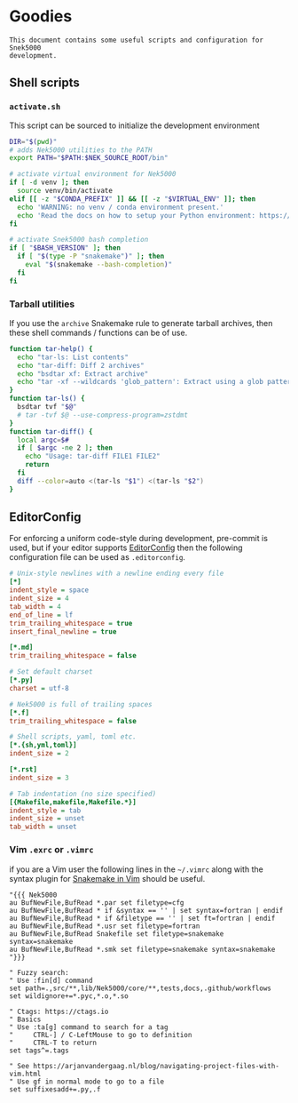 # Goodies

```{note}
This document contains some useful scripts and configuration for Snek5000
development.
```

## Shell scripts

### `activate.sh`
This script can be sourced to initialize the development environment

```sh
DIR="$(pwd)"
# adds Nek5000 utilities to the PATH
export PATH="$PATH:$NEK_SOURCE_ROOT/bin"

# activate virtual environment for Nek5000
if [ -d venv ]; then
  source venv/bin/activate
elif [[ -z "$CONDA_PREFIX" ]] && [[ -z "$VIRTUAL_ENV" ]]; then
  echo 'WARNING: no venv / conda environment present.'
  echo 'Read the docs on how to setup your Python environment: https://snek5000.readthedocs.io/en/latest/intro.html'
fi

# activate Snek5000 bash completion
if [ "$BASH_VERSION" ]; then
  if [ "$(type -P "snakemake")" ]; then
    eval "$(snakemake --bash-completion)"
  fi
fi
```

### Tarball utilities

If you use the ``archive`` Snakemake rule to generate tarball archives, then
these shell commands / functions can be of use.

```sh
function tar-help() {
  echo "tar-ls: List contents"
  echo "tar-diff: Diff 2 archives"
  echo "bsdtar xf: Extract archive"
  echo "tar -xf --wildcards 'glob_pattern': Extract using a glob pattern"
}
function tar-ls() {
  bsdtar tvf "$@"
  # tar -tvf $@ --use-compress-program=zstdmt
}
function tar-diff() {
  local argc=$#
  if [ $argc -ne 2 ]; then
    echo "Usage: tar-diff FILE1 FILE2"
    return
  fi
  diff --color=auto <(tar-ls "$1") <(tar-ls "$2")
}
```

## EditorConfig

For enforcing a uniform code-style during development, pre-commit is used, but
if your editor supports [EditorConfig](https://EditorConfig.org) then the
following configuration file can be used as `.editorconfig`.

```ini
# Unix-style newlines with a newline ending every file
[*]
indent_style = space
indent_size = 4
tab_width = 4
end_of_line = lf
trim_trailing_whitespace = true
insert_final_newline = true

[*.md]
trim_trailing_whitespace = false

# Set default charset
[*.py]
charset = utf-8

# Nek5000 is full of trailing spaces
[*.f]
trim_trailing_whitespace = false

# Shell scripts, yaml, toml etc.
[*.{sh,yml,toml}]
indent_size = 2

[*.rst]
indent_size = 3

# Tab indentation (no size specified)
[{Makefile,makefile,Makefile.*}]
indent_style = tab
indent_size = unset
tab_width = unset
```

### Vim `.exrc` or `.vimrc`

if you are a Vim user the following lines in the `~/.vimrc` along with the
syntax plugin for [Snakemake in
Vim](https://github.com/snakemake/snakemake/tree/main/misc/vim) should be
useful.


```vim
"{{{ Nek5000
au BufNewFile,BufRead *.par set filetype=cfg
au BufNewFile,BufRead * if &syntax == '' | set syntax=fortran | endif
au BufNewFile,BufRead * if &filetype == '' | set ft=fortran | endif
au BufNewFile,BufRead *.usr set filetype=fortran
au BufNewFile,BufRead Snakefile set filetype=snakemake syntax=snakemake
au BufNewFile,BufRead *.smk set filetype=snakemake syntax=snakemake
"}}}

" Fuzzy search:
" Use :fin[d] command
set path=.,src/**,lib/Nek5000/core/**,tests,docs,.github/workflows
set wildignore+=*.pyc,*.o,*.so

" Ctags: https://ctags.io
" Basics
" Use :ta[g] command to search for a tag
"     CTRL-] / C-LeftMouse to go to definition
"     CTRL-T to return
set tags^=.tags

" See https://arjanvandergaag.nl/blog/navigating-project-files-with-vim.html
" Use gf in normal mode to go to a file
set suffixesadd+=.py,.f
```
